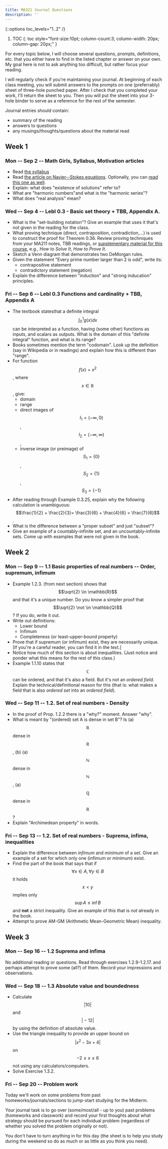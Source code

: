 ```yaml
---
title: MA321 Journal Questions
description: ''
---
```

{::options toc_levels="1..2" /}

1. TOC
{: toc style="font-size:10pt; column-count:3; column-width: 20px; column-gap: 20px;" }

For every topic below, I will choose several questions, prompts, definitions, etc. that you either have to find in the listed chapter or answer on your own. My goal here is not to ask anything too difficult, but rather focus your reading.

I will regularly check if you're maintaining your journal. At beginning of each class meeting, you will submit answers to the prompts on one (preferrably) sheet of three-hole punched paper. After I check that you completed your work, I'll return the sheet to you. Then you will put the sheet into your 3-hole binder to serve as a reference for the rest of the semester.

Journal entries should contain:
- summary of the reading
- answers to questions
- any musings/thoughts/questions about the material read

## Week 1
### Mon  -- Sep 2	-- Math Girls, Syllabus, Motivation articles

- Read [the syllabus](./syllabus.html)
- Read [the article on Navier--Stokes equations](https://theconversation.com/millennium-prize-the-navier-stokes-existence-and-uniqueness-problem-4244). Optionally, you can [read this one as well](https://www.quantamagazine.org/mathematicians-find-wrinkle-in-famed-fluid-equations-20171221/).
- Explain: what does "existence of solutions" refer to?
- What are "harmonic numbers"and what is the "harmonic series"?
- What does "real analysis" mean?

### Wed  -- Sep 4	-- Lebl 0.3 - Basic set theory + TBB, Appendix A.

- What is the "set-building notation"? Give an example that uses it that's not given in the reading for the class.
- What proving technique (direct, contraposition, contradiction,...) is used to construct the proof for Theorem 0.36. Review proving techniques from your MA211 notes, TBB readings, or [supplementary material for this course](https://mbudisic.github.io/MA321-Clarkson-F19/syllabus.html#additional-resources), e.g., *How to Solve It*, *How to Prove It*.
- Sketch a Venn diagram that demonstrates two DeMorgan rules.
- Given the statement "Every prime number larger than 2 is odd", write its:
  - contrapositive statement
  - contradictory statement (negation)
- Explain the difference between "induction" and "strong inducation" principles.


### Fri  -- Sep 6	-- Lebl 0.3 Functions and cardinality + TBB, Appendix A

- The textbook statesthat a definite integral $$\int_0^1 g(x) dx$$ can be interpreted as a function, having (some other) functions as inputs, and scalars as outputs. What is the domain of this "definite integral" function, and what is its range?
- Books sometimes mention the term "codomain". Look up the definition (say in Wikipedia or in readings) and explain how this is different than "range".
- For function $$f(x) = x^2$$, where $$x\in\mathbb{R}$$, give:
  - domain
  - range
  - direct images of  $$I_1=(-\infty,0)$$, $$I_2=(-\infty,\infty)$$,
  - inverse image (or preimage) of $$S_1 = \{0\}$$, $$S_2 = \{1\}$$, $$S_3 = \{-1\}$$
- After reading through Example 0.3.25, explain why the following calculation is unambiguous: 
$$\frac{1}{2} + \frac{2}{3}= \frac{3}{6} + \frac{4}{6} = \frac{7}{6}$$.
- What is the difference between a "proper subset" and just "subset"?
- Give an example of a countably-infinite set, and an uncountably-infinite sets. Come up with examples that were not given in the book.


## Week 2
### Mon  -- Sep 9	-- 1.1 Basic properties of real numbers -- Order, supremum, infimum

- Example 1.2.3. (from next section) shows that $$\sqrt{2} \in \mathbb{R}$$ and that it's a unique number. Do you know a simpler proof that $$\sqrt{2} \not \in \mathbb{Q}$$? If you do, write it out.
- Write out definitions:
  - Lower bound
  - Infimum
  - Completeness (or least-upper-bound property)
- Prove that if supremum (or infimum) exist, they are necessarily unique. [If you're a careful reader, you can find it in the text.]
- Notice how much of this section is about inequalities. (Just notice and ponder what this means for the rest of this class.)
- Example 1.1.10 states that $$\mathbb{C}$$ can be ordered, and that it's also a field. But it's not an *ordered field*. Explain the technical/definitional reason for this (that is: what makes a field that is also *ordered set* into an *ordered field*).

### Wed  -- Sep 11	-- 1.2. Set of real numbers - Density

- In the proof of Prop. 1.2.2 there is a "why?" moment. Answer "why".
- What is meant by "(ordered) set A is dense in set B"? Is (a) $$\mathbb{R}$$ dense in $$\mathbb{R}$$, (b) (a) $$\mathbb{N}$$ dense in $$\mathbb{N}$$, (a) $$\mathbb{Q}$$ dense in $$\mathbb{R}$$?
- Explain "Archimedean property" in words.

### Fri  -- Sep 13	-- 1.2. Set of real numbers - Suprema, infima, inequalities

- Explain the difference between *infimum* and *minimum* of a set. Give an example of a set for which only one (infimum or minimum) exist.
- Find the part of the book that says that if $$\forall x \in A, \forall y \in B$$ it holds $$x < y$$ implies only $$\sup A \leq \inf B$$ and **not** a strict inequality. Give an example of this that is *not* already in the book.
- Attempt to prove AM-GM (Arithmetic Mean-Geometric Mean) inequality.

## Week 3

### Mon  -- Sep 16	-- 1.2 Suprema and infima

No additional reading or questions. Read through exercises 1.2.9-1.2.17. and perhaps attempt to prove some (all?) of them. Record your impressions and observations.

### Wed  -- Sep 18	-- 1.3 Absolute value and boundedness

- Calculate $$\vert 10 \vert$$ and $$\vert -12 \vert$$ by using the definition of absolute value.
- Use the triangle inequality to provide an upper bound on $$\vert x^2 - 3x + 4 \vert$$ on $$-2 \leq x \leq 6$$ not using any calculators/computers.
- Solve Exercise 1.3.2.

### Fri -- Sep 20 -- Problem work

Today we'll work on some problems from past homeworks/journals/sections to jump-start studying for the Midterm.

Your journal task is to go over (some/most/all - up to you) past problems (homeworks and classwork) and record your first thoughts about what strategy should be pursued for each individual problem (regardless of whether you solved the problem originally or not).

You don't have to turn anything in for this day (the sheet is to help you study during the weekend so do as much or as little as you think you need).
